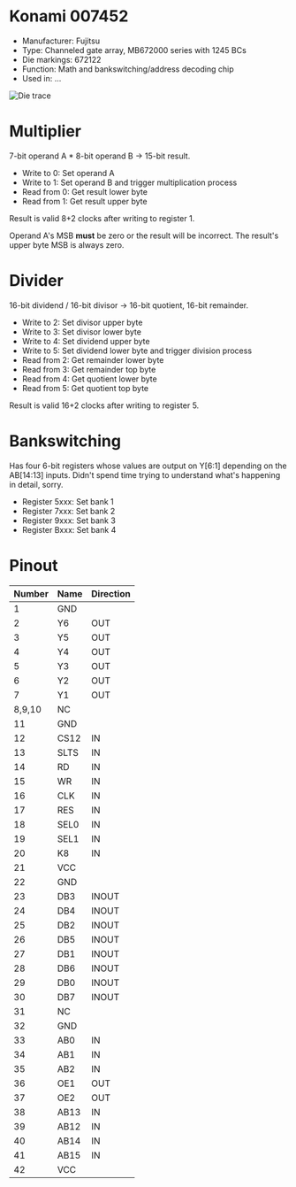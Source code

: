 # Konami 007452

 * Manufacturer: Fujitsu
 * Type: Channeled gate array, MB672000 series with 1245 BCs
 * Die markings: 672122
 * Function: Math and bankswitching/address decoding chip
 * Used in: ...

![Die trace](trace.png)

# Multiplier

7-bit operand A * 8-bit operand B -> 15-bit result.

* Write to 0: Set operand A
* Write to 1: Set operand B and trigger multiplication process
* Read from 0: Get result lower byte
* Read from 1: Get result upper byte

Result is valid 8+2 clocks after writing to register 1.

Operand A's MSB **must** be zero or the result will be incorrect. The result's upper byte MSB is always zero.

# Divider

16-bit dividend / 16-bit divisor -> 16-bit quotient, 16-bit remainder.

* Write to 2: Set divisor upper byte
* Write to 3: Set divisor lower byte
* Write to 4: Set dividend upper byte
* Write to 5: Set dividend lower byte and trigger division process
* Read from 2: Get remainder lower byte
* Read from 3: Get remainder top byte
* Read from 4: Get quotient lower byte
* Read from 5: Get quotient top byte

Result is valid 16+2 clocks after writing to register 5.

# Bankswitching

Has four 6-bit registers whose values are output on Y[6:1] depending on the AB[14:13] inputs.
Didn't spend time trying to understand what's happening in detail, sorry.

* Register 5xxx: Set bank 1
* Register 7xxx: Set bank 2
* Register 9xxx: Set bank 3
* Register Bxxx: Set bank 4

# Pinout

| Number | Name | Direction |
|--------|------|-----------|
| 1      | GND  |           |
| 2      | Y6   | OUT       |
| 3      | Y5   | OUT       |
| 4      | Y4   | OUT       |
| 5      | Y3   | OUT       |
| 6      | Y2   | OUT       |
| 7      | Y1   | OUT       |
| 8,9,10 | NC   |           |
| 11     | GND  |           |
| 12     | CS12 | IN        |
| 13     | SLTS | IN        |
| 14     | RD   | IN        |
| 15     | WR   | IN        |
| 16     | CLK  | IN        |
| 17     | RES  | IN        |
| 18     | SEL0 | IN        |
| 19     | SEL1 | IN        |
| 20     | K8   | IN        |
| 21     | VCC  |           |
| 22     | GND  |           |
| 23     | DB3  | INOUT     |
| 24     | DB4  | INOUT     |
| 25     | DB2  | INOUT     |
| 26     | DB5  | INOUT     |
| 27     | DB1  | INOUT     |
| 28     | DB6  | INOUT     |
| 29     | DB0  | INOUT     |
| 30     | DB7  | INOUT     |
| 31     | NC   |           |
| 32     | GND  |           |
| 33     | AB0  | IN        |
| 34     | AB1  | IN        |
| 35     | AB2  | IN        |
| 36     | OE1  | OUT       |
| 37     | OE2  | OUT       |
| 38     | AB13 | IN        |
| 39     | AB12 | IN        |
| 40     | AB14 | IN        |
| 41     | AB15 | IN        |
| 42     | VCC  |           |
